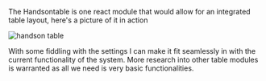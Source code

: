 The Handsontable is one react module that would allow for an integrated table layout, here's a picture of it in action

![handson table](https://i.imgur.com/CRKF76F.gif)

With some fiddling with the settings I can make it fit seamlessly in with the current functionality of the system. More research into other table modules is warranted as all we need is very basic functionalities.